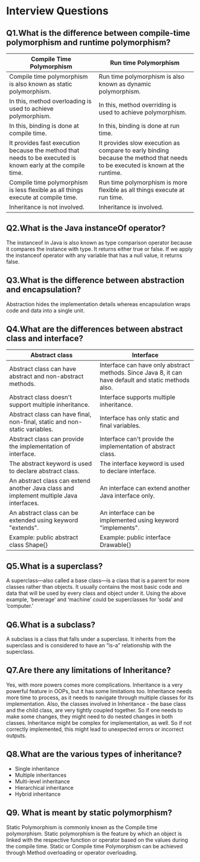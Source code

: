 # **Interview Questions**

## **Q1.What is the difference between compile-time polymorphism and runtime polymorphism?**

| Compile Time Polymorphism | Run time Polymorphism |
| --- | --- |
| Compile time polymorphism is also known as static polymorphism. | Run time polymorphism is also known as dynamic polymorphism. |
| In this, method overloading is used to achieve polymorphism. | In this, method overriding is used to achieve polymorphism. |
| In this, binding is done at compile time. | In this, binding is done at run time. |
| It provides fast execution because the method that needs to be executed is known early at the compile time. | It provides slow execution as compare to early binding because the method that needs to be executed is known at the runtime. |
| Compile time polymorphism is less flexible as all things execute at compile time. | Run time polymorphism is more flexible as all things execute at run time.|
| Inheritance is not involved. | Inheritance is involved.|


## **Q2.What is the Java instanceOf operator?**

The instanceof in Java is also known as type comparison operator because it compares the instance with type. It returns either true or false. If we apply the instanceof operator with any variable that has a null value, it returns false.

## **Q3.What is the difference between abstraction and encapsulation?**

Abstraction hides the implementation details whereas encapsulation wraps code and data into a single unit.

## **Q4.What are the differences between abstract class and interface?**

| Abstract class | Interface |
| --- | --- |
| Abstract class can have abstract and non-abstract methods. | Interface can have only abstract methods. Since Java 8, it can have default and static methods also. |
| Abstract class doesn't support multiple inheritance. | Interface supports multiple inheritance. |
| Abstract class can have final, non-final, static and non-static variables. | Interface has only static and final variables. |
| Abstract class can provide the implementation of interface. | Interface can't provide the implementation of abstract class. |
| The abstract keyword is used to declare abstract class. | The interface keyword is used to declare interface. |
| An abstract class can extend another Java class and implement multiple Java interfaces. | An interface can extend another Java interface only. |
| An abstract class can be extended using keyword "extends". | An interface can be implemented using keyword "implements". |
| Example: public abstract class Shape{} | Example: public interface Drawable{} |


## **Q5.What is a superclass?**

A superclass—also called a base class—is a class that is a parent for more classes rather than objects. It usually contains the most basic code and data that will be used by every class and object under it. Using the above example, ‘beverage’ and ‘machine’ could be superclasses for ‘soda’ and ‘computer.’

## **Q6.What is a subclass?**

A subclass is a class that falls under a superclass. It inherits from the superclass and is considered to have an “is-a” relationship with the superclass.

## **Q7.Are there any limitations of Inheritance?**

Yes, with more powers comes more complications. Inheritance is a very powerful feature in OOPs, but it has some limitations too. Inheritance needs more time to process, as it needs to navigate through multiple classes for its implementation. Also, the classes involved in Inheritance - the base class and the child class, are very tightly coupled together. So if one needs to make some changes, they might need to do nested changes in both classes. Inheritance might be complex for implementation, as well. So if not correctly implemented, this might lead to unexpected errors or incorrect outputs.

## **Q8.What are the various types of inheritance?**

- Single inheritance
- Multiple inheritances
- Multi-level inheritance
- Hierarchical inheritance
- Hybrid inheritance

## **Q9. What is meant by static polymorphism?**

Static Polymorphism is commonly known as the Compile time polymorphism. Static polymorphism is the feature by which an object is linked with the respective function or operator based on the values during the compile time. Static or Compile time Polymorphism can be achieved through Method overloading or operator overloading.